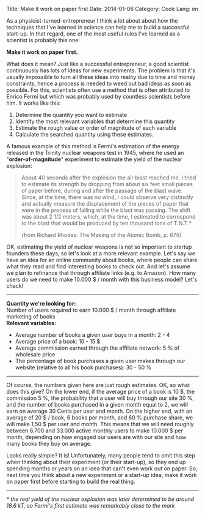 Title: Make it work on paper first
Date: 2014-01-06
Category: Code
Lang: en

As a physicist-turned-entrepreneur I think a lot about about how the techniques that I've learned in science can help me to build a successful start-up. In that regard, one of the most useful rules I've learned as a scientist is probably this one:

<strong>Make it work on paper first.</strong>

What does it mean? Just like a successful entrepreneur, a good scientist continuously has lots of ideas for new experiments. The problem is that it's usually impossible to turn all these ideas into reality due to time and money constraints, hence a process is needed to weed out bad ideas as soon as possible. For this, scientists often use a method that is often attributed to Enrico Fermi but which was probably used by countless scientists before him. It works like this:
<ol>
    <li>Determine the quantity you want to estimate</li>
    <li>Identify the most relevant variables that determine this quantity</li>
    <li>Estimate the rough value or order of magnitude of each variable</li>
    <li>Calculate the searched quantity using these estimates.</li>
</ol>
<div>A famous example of this method is Fermi's estimation of the energy released in the Trinity nuclear weapons test in 1945, where he used an "<strong>order-of-magnitude</strong>" experiment to estimate the yield of the nuclear explosion:</div>
<div>
<blockquote>About 40 seconds after the explosion the air blast reached me. I tried to estimate
its strength by dropping from about six feet small pieces of paper before,
during and after the passage of the blast wave. Since, at the time, there was no
wind, I could observe very distinctly and actually measure the displacement of
the pieces of paper that were in the process of falling while the blast was
passing. The shift was about 2 1/2 meters, which, at the time, I estimated to correspond
to the blast that would be produced by ten thousand tons of T.N.T.*

(from Richard Rhodes: The Making of the Atomic Bomb, p. 674)</blockquote>
</div>
<div>OK, estimating the yield of nuclear weapons is not so important to startup founders these days, so let's look at a more relevant example. Let's say we have an idea for an online community about books, where people can share what they read and find interesting books to check out. And let's assume we plan to refinance that through affiliate links (e.g. to Amazon). How many users do we need to make 10.000 $ / month with this business model? Let's check!</div>
<div>

<hr />

</div>
<div><strong>Quantity we're looking for: </strong></div>
<div></div>
<div>Number of users required to earn 10.000 $ / month through affiliate marketing of books</div>
<div></div>
<div><strong>Relevant variables:</strong></div>
<div></div>
<div>
<ul>
    <li>Average number of books a given user buys in a month: 2 - 4</li>
    <li>Average price of a book: 10 - 15 $</li>
    <li>Average commission earned through the affiliate network: 5 % of wholesale price</li>
    <li>The percentage of book purchases a given user makes through our website (relative to all his book purchases): 30 - 50 %</li>
</ul>

<hr />

Of course, the numbers given here are just rough estimates. OK, so what does this give? On the lower end, if the average price of a book is 10 $, the commission 5 %, the probability that a user will buy through our site 30 %, and the number of books purchased in a given month equal to 2, we will earn on average 30 Cents per user and month. On the higher end, with an average of 20 $ / book, 6 books per month, and 60 % purchase share, we will make 1,50 $ per user and month. This means that we will need roughly between 6.700 and 33.000 active monthly users to make 10.000 $ per month, depending on how engaged our users are with our site and how many books they buy on average.

</div>
<div>Looks really simple? It is! Unfortunately, many people tend to omit this step when thinking about their experiment (or their start-up), so they end up spending months or years on an idea that can't even work out on paper. So, next time you think about a new experiment or a start-up idea, make it work on paper first before starting to build the real thing.</div>
<div></div>

<hr />

<div><em>* the real yield of the nuclear explosion was later determined to be around 18.6 kT, so Fermi's first estimate was remarkably close to the mark</em></div>
<div></div>